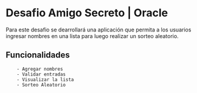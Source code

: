 # Desafio Amigo Secreto | Oracle

Para este desafio se dearrollará una aplicación que permita a los usuarios ingresar nombres en una lista para luego realizar un sorteo aleatorio.

## Funcionalidades

```
    - Agregar nombres
    - Validar entradas
    - Visualizar la lista
    - Sorteo Aleatorio
```
